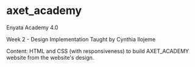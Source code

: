 # axet_academy
Enyata Academy 4.0

Week 2 - Design Implementation 
Taught by Cynthia Ilojeme

Content: HTML and CSS (with responsiveness) to build AXET_ACADEMY website from the website's design.
